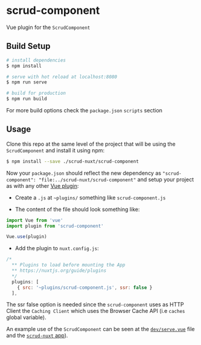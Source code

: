 # scrud-component

Vue plugin for the `ScrudComponent`

## Build Setup

```bash
# install dependencies
$ npm install

# serve with hot reload at localhost:8080
$ npm run serve

# build for production
$ npm run build
```

For more build options check the `package.json` `scripts` section


## Usage

Clone this repo at the same level of the project that will be using the `ScrudComponent` and install it using npm:

```bash
$ npm install --save ./scrud-nuxt/scrud-component
```

Now your `package.json` should reflect the new dependency as `"scrud-component": "file:../scrud-nuxt/scrud-component"` and setup your project as with any other [Vue plugin](https://nuxtjs.org/guide/plugins/#vue-plugins):

* Create a `.js` at `~plugins/` something like `scrud-component.js`

* The content of the file should look something like:

```js
import Vue from 'vue'
import plugin from 'scrud-component'

Vue.use(plugin)
```

* Add the plugin to `nuxt.config.js`:

```js
/*
  ** Plugins to load before mounting the App
  ** https://nuxtjs.org/guide/plugins
  */
  plugins: [
    { src: '~plugins/scrud-component.js', ssr: false }
  ],

```
The ssr false option is needed since the `scrud-component` uses as HTTP Client the `Caching Client` which uses the Browser Cache API (i.e `caches` global variable).


An example use of the `ScrudComponent` can be seen at the [`dev/serve.vue`](dev/serve.vue) file and the [`scrud-nuxt` app](../scrud-nuxt/README.md)).
